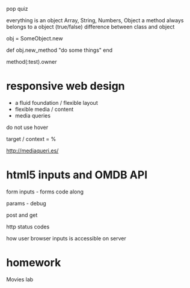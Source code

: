 pop quiz

everything is an object
Array, String, Numbers, Object
a method always belongs to a object (true/false)
difference between class and object

obj = SomeObject.new

def obj.new_method
  "do some things"
end

method(:test).owner

responsive web design
=====================

* a fluid foundation / flexible layout
* flexible media / content
* media queries

do not use hover

target / context = %

http://mediaqueri.es/


html5 inputs and OMDB API
=========================

form inputs - forms code along

params - debug

post and get

http status codes

how user browser inputs is accessible on server

homework
========

Movies lab
